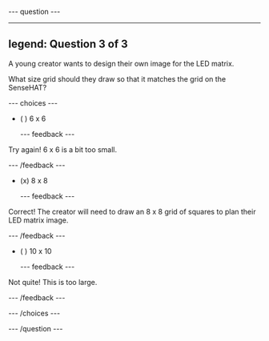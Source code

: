 
--- question ---

---
legend: Question 3 of 3
---

A young creator wants to design their own image for the LED matrix. 

What size grid should they draw so that it matches the grid on the SenseHAT?

--- choices ---

- ( ) 6 x 6


  --- feedback ---

Try again! 6 x 6 is a bit too small.

  --- /feedback ---

- (x) 8 x 8


  --- feedback ---

Correct! The creator will need to draw an 8 x 8 grid of squares to plan their LED matrix image.

  --- /feedback ---

- ( ) 10 x 10


  --- feedback ---

Not quite! This is too large.

  --- /feedback ---

--- /choices ---

--- /question ---
